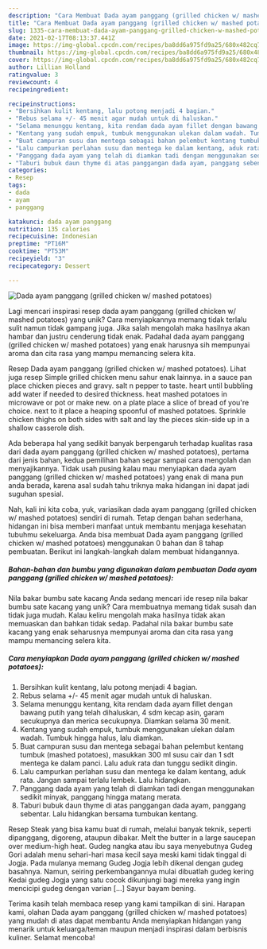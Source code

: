 ```yaml
---
description: "Cara Membuat Dada ayam panggang (grilled chicken w/ mashed potatoes) yang Enak Banget"
title: "Cara Membuat Dada ayam panggang (grilled chicken w/ mashed potatoes) yang Enak Banget"
slug: 1335-cara-membuat-dada-ayam-panggang-grilled-chicken-w-mashed-potatoes-yang-enak-banget
date: 2021-02-17T08:13:37.441Z
image: https://img-global.cpcdn.com/recipes/ba8dd6a975fd9a25/680x482cq70/dada-ayam-panggang-grilled-chicken-w-mashed-potatoes-foto-resep-utama.jpg
thumbnail: https://img-global.cpcdn.com/recipes/ba8dd6a975fd9a25/680x482cq70/dada-ayam-panggang-grilled-chicken-w-mashed-potatoes-foto-resep-utama.jpg
cover: https://img-global.cpcdn.com/recipes/ba8dd6a975fd9a25/680x482cq70/dada-ayam-panggang-grilled-chicken-w-mashed-potatoes-foto-resep-utama.jpg
author: Lillian Holland
ratingvalue: 3
reviewcount: 4
recipeingredient:

recipeinstructions:
- "Bersihkan kulit kentang, lalu potong menjadi 4 bagian."
- "Rebus selama +/- 45 menit agar mudah untuk di haluskan."
- "Selama menunggu kentang, kita rendam dada ayam fillet dengan bawang putih yang telah dihaluskan, 4 sdm kecap asin, garam secukupnya dan merica secukupnya. Diamkan selama 30 menit."
- "Kentang yang sudah empuk, tumbuk menggunakan ulekan dalam wadah. Tumbuk hingga halus, lalu diamkan."
- "Buat campuran susu dan mentega sebagai bahan pelembut kentang tumbuk (mashed potatoes), masukkan 300 ml susu cair dan 1 sdt mentega ke dalam panci. Lalu aduk rata dan tunggu sedikit dingin."
- "Lalu campurkan perlahan susu dan mentega ke dalam kentang, aduk rata. Jangan sampai terlalu lembek. Lalu hidangkan."
- "Panggang dada ayam yang telah di diamkan tadi dengan menggunakan sedikit minyak, panggang hingga matang merata."
- "Taburi bubuk daun thyme di atas panggangan dada ayam, panggang sebentar. Lalu hidangkan bersama tumbukan kentang."
categories:
- Resep
tags:
- dada
- ayam
- panggang

katakunci: dada ayam panggang 
nutrition: 135 calories
recipecuisine: Indonesian
preptime: "PT16M"
cooktime: "PT53M"
recipeyield: "3"
recipecategory: Dessert

---
```



![Dada ayam panggang (grilled chicken w/ mashed potatoes)](https://img-global.cpcdn.com/recipes/ba8dd6a975fd9a25/680x482cq70/dada-ayam-panggang-grilled-chicken-w-mashed-potatoes-foto-resep-utama.jpg)

Lagi mencari inspirasi resep dada ayam panggang (grilled chicken w/ mashed potatoes) yang unik? Cara menyiapkannya memang tidak terlalu sulit namun tidak gampang juga. Jika salah mengolah maka hasilnya akan hambar dan justru cenderung tidak enak. Padahal dada ayam panggang (grilled chicken w/ mashed potatoes) yang enak harusnya sih mempunyai aroma dan cita rasa yang mampu memancing selera kita.

Resep Dada ayam panggang (grilled chicken w/ mashed potatoes). Lihat juga resep Simple grilled chicken menu sahur enak lainnya. in a sauce pan place chicken pieces and gravy. salt n pepper to taste. heart until bubbling add water if needed to desired thickness. heat mashed potatoes in microwave or pot or make new. on a plate place a slice of bread of you&#39;re choice. next to it place a heaping spoonful of mashed potatoes. Sprinkle chicken thighs on both sides with salt and lay the pieces skin-side up in a shallow casserole dish.

Ada beberapa hal yang sedikit banyak berpengaruh terhadap kualitas rasa dari dada ayam panggang (grilled chicken w/ mashed potatoes), pertama dari jenis bahan, kedua pemilihan bahan segar sampai cara mengolah dan menyajikannya. Tidak usah pusing kalau mau menyiapkan dada ayam panggang (grilled chicken w/ mashed potatoes) yang enak di mana pun anda berada, karena asal sudah tahu triknya maka hidangan ini dapat jadi suguhan spesial.


Nah, kali ini kita coba, yuk, variasikan dada ayam panggang (grilled chicken w/ mashed potatoes) sendiri di rumah. Tetap dengan bahan sederhana, hidangan ini bisa memberi manfaat untuk membantu menjaga kesehatan tubuhmu sekeluarga. Anda bisa membuat Dada ayam panggang (grilled chicken w/ mashed potatoes) menggunakan 0 bahan dan 8 tahap pembuatan. Berikut ini langkah-langkah dalam membuat hidangannya.

<!--inarticleads1-->

##### Bahan-bahan dan bumbu yang digunakan dalam pembuatan Dada ayam panggang (grilled chicken w/ mashed potatoes):



Nila bakar bumbu sate kacang Anda sedang mencari ide resep nila bakar bumbu sate kacang yang unik? Cara membuatnya memang tidak susah dan tidak juga mudah. Kalau keliru mengolah maka hasilnya tidak akan memuaskan dan bahkan tidak sedap. Padahal nila bakar bumbu sate kacang yang enak seharusnya mempunyai aroma dan cita rasa yang mampu memancing selera kita. 

<!--inarticleads2-->

##### Cara menyiapkan Dada ayam panggang (grilled chicken w/ mashed potatoes):

1. Bersihkan kulit kentang, lalu potong menjadi 4 bagian.
1. Rebus selama +/- 45 menit agar mudah untuk di haluskan.
1. Selama menunggu kentang, kita rendam dada ayam fillet dengan bawang putih yang telah dihaluskan, 4 sdm kecap asin, garam secukupnya dan merica secukupnya. Diamkan selama 30 menit.
1. Kentang yang sudah empuk, tumbuk menggunakan ulekan dalam wadah. Tumbuk hingga halus, lalu diamkan.
1. Buat campuran susu dan mentega sebagai bahan pelembut kentang tumbuk (mashed potatoes), masukkan 300 ml susu cair dan 1 sdt mentega ke dalam panci. Lalu aduk rata dan tunggu sedikit dingin.
1. Lalu campurkan perlahan susu dan mentega ke dalam kentang, aduk rata. Jangan sampai terlalu lembek. Lalu hidangkan.
1. Panggang dada ayam yang telah di diamkan tadi dengan menggunakan sedikit minyak, panggang hingga matang merata.
1. Taburi bubuk daun thyme di atas panggangan dada ayam, panggang sebentar. Lalu hidangkan bersama tumbukan kentang.


Resep Steak yang bisa kamu buat di rumah, melalui banyak teknik, seperti dipanggang, digoreng, ataupun dibakar. Melt the butter in a large saucepan over medium-high heat. Gudeg nangka atau ibu saya menyebutnya Gudeg Gori adalah menu sehari-hari masa kecil saya meski kami tidak tinggal di Jogja. Pada mulanya memang Gudeg Jogja lebih dikenal dengan gudeg basahnya. Namun, seiring perkembangannya mulai dibuatlah gudeg kering Kedai gudeg Jogja yang satu cocok dikunjungi bagi mereka yang ingin mencicipi gudeg dengan varian […] Sayur bayam bening. 

Terima kasih telah membaca resep yang kami tampilkan di sini. Harapan kami, olahan Dada ayam panggang (grilled chicken w/ mashed potatoes) yang mudah di atas dapat membantu Anda menyiapkan hidangan yang menarik untuk keluarga/teman maupun menjadi inspirasi dalam berbisnis kuliner. Selamat mencoba!
